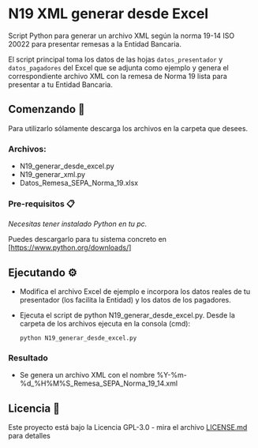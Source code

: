 # N19 XML generar desde Excel

Script Python para generar un archivo XML según la norma 19-14 ISO 20022 para presentar remesas a la Entidad Bancaria.

El script principal toma los datos de las hojas `datos_presentador` y `datos_pagadores` del Excel que se adjunta como ejemplo y genera el correspondiente archivo XML con la remesa de Norma 19 lista para presentar a tu Entidad Bancaria.

## Comenzando 🚀

Para utilizarlo sólamente descarga los archivos en la carpeta que desees.

### Archivos:
- N19_generar_desde_excel.py
- N19_generar_xml.py
- Datos_Remesa_SEPA_Norma_19.xlsx

### Pre-requisitos 📋

_Necesitas tener instalado Python en tu pc._

Puedes descargarlo para tu sistema concreto en [https://www.python.org/downloads/]

## Ejecutando ⚙️

- Modifica el archivo Excel de ejemplo e incorpora los datos reales de tu presentador (los facilita la Entidad) y los datos de los pagadores.
- Ejecuta el script de python N19_generar_desde_excel.py. Desde la carpeta de los archivos ejecuta en la consola (cmd):

  `python N19_generar_desde_excel.py`

### Resultado
- Se genera un archivo XML con el nombre %Y-%m-%d_%H%M%S_Remesa_SEPA_Norma_19_14.xml

## Licencia 📄

Este proyecto está bajo la Licencia GPL-3.0 - mira el archivo [LICENSE.md](LICENSE.md) para detalles
